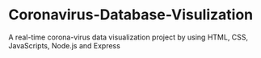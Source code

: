 # Coronavirus-Database-Visulization
A real-time corona-virus  data visualization project by using HTML, CSS, JavaScripts, Node.js and Express
